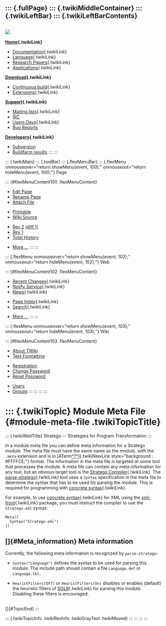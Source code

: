 ::: {.fullPage}
::: {.twikiMiddleContainer}
::: {.twikiLeftBar}
::: {.twikiLeftBarContents}
  ----------------------------------------------------------------------------------
  [![](../pub/Stratego/StrategoLogo/StrategoLogoTextlessWhite-100px.png)](WebHome)
  ----------------------------------------------------------------------------------

**[Home](WebHome){.twikiLink}**

-   [Documentation](StrategoDocumentation){.twikiLink}
-   [Language](StrategoLanguage){.twikiLink}
-   [Research Papers](StrategoPublications){.twikiLink}
-   [Applications](StrategoApplication){.twikiLink}

**[Download](StrategoDownload){.twikiLink}**

-   [Continuous build](ContinuousBuild){.twikiLink}
-   [Extensions](AdditionalPackageDownload){.twikiLink}

**[Support](StrategoSupport){.twikiLink}**

-   [Mailing lists](MailingList){.twikiLink}
-   [IRC](irc://irc.freenode.net/#stratego)
-   [Users Days](StrategoUsersDay){.twikiLink}
-   [Bug Reports](http://yellowgrass.org/project/StrategoXT)

**[Developers](StrategoDev){.twikiLink}**

-   [Subversion](https://svn.strategoxt.org/repos/StrategoXT/strategoxt/trunk)
-   [Buildfarm
    results](http://hydra.nixos.org/jobset/strategoxt/strategoxt-release/all)
:::
:::

::: {.twikiMain}
::: {.toolBar}
::: {.flexMenuBar}
::: {.flexMenu onmouseover="return showMenu(event, 100);" onmouseout="return hideMenu(event, 100);"}
Page

::: {#flexMenuContent100 .flexMenuContent}
-   [Edit
    Page](http://www.program-transformation.org/edit/Stratego/ModuleMetaFile?t=1536825601)
-   [Rename
    Page](http://www.program-transformation.org/rename/Stratego/ModuleMetaFile)
-   [Attach
    File](http://www.program-transformation.org/attach/Stratego/ModuleMetaFile)

<!-- -->

-   [Printable](http://www.program-transformation.org/view/Stratego/ModuleMetaFile?skin=print.pattern)
-   [Wiki
    Source](http://www.program-transformation.org/view/Stratego/ModuleMetaFile?skin=text&raw=on&contenttype=text/plain)

<!-- -->

-   [Rev
    2](http://www.program-transformation.org/view/Stratego/ModuleMetaFile?rev=1.2)
    [(diff 1)](http://www.program-transformation.org/rdiff/Stratego/ModuleMetaFile?rev1=1.2&rev2=1.1)
-   [Rev
    1](http://www.program-transformation.org/view/Stratego/ModuleMetaFile?rev=1.1)
-   [Total
    History](http://www.program-transformation.org/rdiff/Stratego/ModuleMetaFile)

<!-- -->

-   [More
    \...](http://www.program-transformation.org/oops/Stratego/ModuleMetaFile?template=oopsmore&param1=1.2&param2=1.2)
:::
:::

::: {.flexMenu onmouseover="return showMenu(event, 102);" onmouseout="return hideMenu(event, 102);"}
Web

::: {#flexMenuContent102 .flexMenuContent}
-   [Recent Changes](WebChanges){.twikiLink}
-   [Notify Service](WebNotify){.twikiLink}
-   [News](WebNews){.twikiLink}

<!-- -->

-   [Page Index](WebIndex){.twikiLink}
-   [Search](WebSearch){.twikiLink}

<!-- -->

-   [More
    \...](http://www.program-transformation.org/oops/Stratego/ModuleMetaFile?template=oopsmore&param1=1.2&param2=1.2)
:::
:::

::: {.flexMenu onmouseover="return showMenu(event, 103);" onmouseout="return hideMenu(event, 103);"}
Wiki

::: {#flexMenuContent103 .flexMenuContent}
-   [About
    TWiki](http://www.program-transformation.org/view/TWiki/WebHome)
-   [Text
    Formatting](http://www.program-transformation.org/view/TWiki/TextFormattingRules)

<!-- -->

-   [Registration](http://www.program-transformation.org/view/TWiki/TWikiRegistration)
-   [Change
    Password](http://www.program-transformation.org/view/TWiki/ChangePassword)
-   [Reset
    Password](http://www.program-transformation.org/view/TWiki/ResetPassword)

<!-- -->

-   [Users](http://www.program-transformation.org/view/Main/TWikiUsers)
-   [Groups](http://www.program-transformation.org/view/Main/TWikiGroups)
:::
:::
:::
:::

::: {.twikiTopic}
Module Meta File {#module-meta-file .twikiTopicTitle}
================

::: {.twikiWebTitle}
Stratego \-- Strategies for Program Transformation
:::

In a module meta file you can define meta information for a Stratego
module. The meta file must have the same name as the module, with the
`.meta` extension and is in
[ATerm[^?^](http://www.program-transformation.org/edit/Stratego/ATerm?topicparent=Stratego.ModuleMetaFile)]{.twikiNewLink
style="background : #FFFFCE;"} format. The information in the meta file
is targeted at some tool that processes the module. A meta file can
contain any meta information for any tool, but an obvious target tool is
the [Stratego Compiler](StrategoCompiler){.twikiLink}. The
[parse-stratego](ParseStratego){.twikiLink} tool uses a `Syntax`
specification in the meta file to determine the syntax that has to be
used for parsing the module. This is required for programming with
[concrete syntax](ConcreteSyntax){.twikiLink}.

For example, to use [concrete syntax](ConcreteSyntax){.twikiLink} for
XML using the [xml-front](../Tools/XmlFront){.twikiLink} package, you
must instruct the compiler to use the `Stratego-xml` syntax:

    Meta([
      Syntax("Stratego-xml")
    ])

[]{#Meta_information} Meta information
--------------------------------------

Currently, the following meta information is recognized by
`parse-stratego`:

-   `Syntax("Language")` defines the syntax to be used for parsing this
    module. The include path should contain a file `Language.def` or
    `Language.tbl`.

<!-- -->

-   `HeuristFilters(Off)` or `HeuristFilters(On)` disables or enables
    (default) the heuristic filters of [SGLR](SGLR){.twikiLink} for
    parsing this module. Disabling these filters is encouraged.

\
[]{#TopicEnd}
:::

::: {.twikiTopicInfo .twikiRevInfo .twikiGrayText .twikiMoved}
:::
:::
:::
:::
